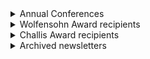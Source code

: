 <!-- this is out of date working on fixing it, remove this message when done -->
<!-- originally copied from https://secureau.imodules.com/s/965/Alumni.aspx?sid=965&gid=34&pgid=653&returnurl=https%3a%2f%2fsecureau.imodules.com%2f -->

<details markdown="1">
<summary>Annual Conferences</summary>

Year of conference and location

- **1991** - Sunriver, OR (29)
- **1992** - Whistler, BC, Canada (83)
- **1993** - Penn State University, PA (80)
- **1994** - Stanford University, Palo Alto, CA (96)
- **1995** - Whistler, BC, Canada (57)
- **1996** - Western Washington University, Bellingham WA (39)
- **1997** - University of Ottawa, Ottawa, ONT Canada (43)
- **1998** - University of California, Berkeley CA (56)
- **1999** - University of Michigan, Ann Arbor, MI (57)
- **2000** - Kansas City, MO (37)
- **2001** - Vancouver, BC Canada (45)
- **2002** - San Diego, CA (67)
- **2003** - Georgetown University Washington, DC (85)
- **2004** - Tampa, FL (56)
- **2005** - Champaign, IL (46)
- **2006** - Berkeley, CA (68)
- **2007** - Kingston, ON (59)
- **2008** - Philadelphia, PA (68)
- **2009** - Los Angeles, CA (84)
- **2010** - Chicago, IL (77)
- **2011** - Vancouver, BC
- **2012** - Boston, MA
- **2013** - Charlotte, NC
- **2014** - Dearborn, MI
- **2015** - New York City, NY
- **2016** - Long Beach, CA
- **2017** - Toronto, ON, Canada
</details>


<details markdown="1">
<summary>Wolfensohn Award recipients</summary>

- **1993** - Dr B.L (Lyn) Behrens (MBBS '64)
- **1994** - Dr Ernest A. Baja (BDS '57)
- **1995** - Dr June R.P. Ross (BSc '53, PhD Science '59, DSc '74)
- **1996** - Emeritus Prof Ronald N. Bracewell (BSc '41, BE Mech & Elec '43, ME '48)
- **1997** - Dr Clifford Kwan-Gett (BSc '55, BE Mech & Elect '57, MBBS '64)
- **1998** - Prof Enid Gilbert-Barness AO (MBBS '50, MD '83, MD '99)
- **1999** - Dr Bruce A. Bolt (Dip Ed '53, Sc '55, PhD Science '59, DSc '72, Professor Emeritus, UC Berkeley)
- **2000** - Gillian M Beattie (BSc '61)
- **2001** - Dr Thomas Dunn (BSc Hons '50, MSc '51, PhD)
- **2002** - Peter Farrell (BE '64)
- **2003** - Prof Ernest Newbrun (BDS '54, DSc '97, MSc, DMD, PhD)
- **2004** - Ian Campbell (BA '67)
- **2005** - Gerard Bassell (MBBS '73)
- **2006** - John McLenaghan AM (BEc '59)
- **2007** - Phillip H Smith (BE '50 DEng '97)
- **2008** - John C Semmler
- **2009** - Philip Minter AM (BSc Hons ’51)
- **2010** - Michael D Challis (BE(Civil) '54)
- **2011** - Ronald L Ettinger (BDS '66 MDS '70)
- **2012** - R. Julian C. Brown
- **2013** - Wanda M. Haschek-Hock
- **2014** - Graeme Goodsir	
- **2015** - Ramune Cobb
- **2016** - Virginia L Hood
- **2017** - Derek Raghavan
- **2018** - Timothy Potts
- **2022** - Charles Mackenzie
- **2024** - Geraldine Brooks
</details>

<details markdown="1">
<summary>Challis Award recipients</summary>

- **2012** – Portia Tierney McKenna* (BA ‘52) – Newsletter Editor  
- **2013** – Sonia Ettinger – Support of Annual Conference  
- **2014** – John McLenaghan, AM* (BEc ‘59) – Representative Officer in Australia  
- **2015** – Wolfgang Nadler – Official Photographer  
- **2016** – William Evans (BA ‘72, LLB ‘75) – Director, legal advisor, assistant secretary  
- **2017** – Miriam Waters – Alumni Relationship Advancement  
- **2022** – Barry Catchlove (MBBS ‘66) – Representative Officer in Australia  
- **2024** - Alexander Lancaster (BSc '91, BE Hons '94) - Secretary and Treasurer
</details>

<details markdown="1">
<summary>Archived newsletters</summary>

- [Fall 2011]({{"/assets/downloads/newsletters/suguna-fall-2011.pdf" | relative_url}})  
- [Summer 2014]({{"/assets/downloads/newsletters/4202_suguna_newsletter_summer_2014_2oct_1_.pdf" | relative_url }})  
</details>
